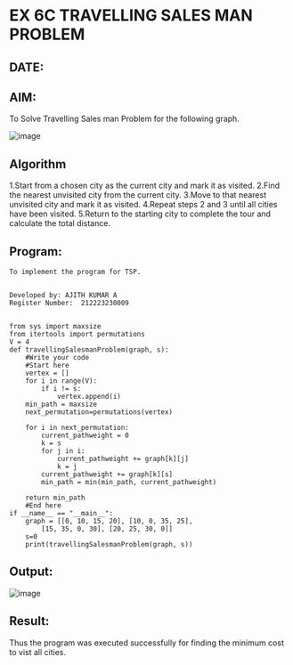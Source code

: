 # EX 6C TRAVELLING SALES MAN PROBLEM
## DATE:
## AIM:
To Solve Travelling Sales man Problem for the following graph.

![image](https://github.com/user-attachments/assets/653921a4-3d7b-4691-9b41-735e80f7af0b)



## Algorithm
1.Start from a chosen city as the current city and mark it as visited.
2.Find the nearest unvisited city from the current city.
3.Move to that nearest unvisited city and mark it as visited.
4.Repeat steps 2 and 3 until all cities have been visited.
5.Return to the starting city to complete the tour and calculate the total distance.

## Program:
~~~
To implement the program for TSP.


Developed by: AJITH KUMAR A
Register Number:  212223230009


from sys import maxsize
from itertools import permutations
V = 4
def travellingSalesmanProblem(graph, s):
    #Write your code
    #Start here
    vertex = []
    for i in range(V):
        if i != s:
            vertex.append(i)
    min_path = maxsize
    next_permutation=permutations(vertex)
    
    for i in next_permutation:
        current_pathweight = 0
        k = s
        for j in i:
            current_pathweight += graph[k][j]
            k = j
        current_pathweight += graph[k][s]
        min_path = min(min_path, current_pathweight)
        
    return min_path
    #End here
if __name__ == "__main__":
    graph = [[0, 10, 15, 20], [10, 0, 35, 25],
        [15, 35, 0, 30], [20, 25, 30, 0]]
    s=0
    print(travellingSalesmanProblem(graph, s))

~~~

## Output:
![image](https://github.com/user-attachments/assets/4b313ef7-a918-482c-a845-49ef5e6f05b3)

## Result:
Thus the program was executed successfully for finding the minimum cost to vist all cities.

